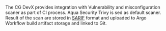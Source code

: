 The CG DevX provides integration with Vulnerability and misconfiguration scaner as part of CI process. Aqua Security
Trivy is sed as default scaner. Result of the scan are stored
in [SARIF](https://docs.oasis-open.org/sarif/sarif/v2.1.0/sarif-v2.1.0.html) format and uploaded to Argo Workflow build
artifact storage and linked to Git. 
